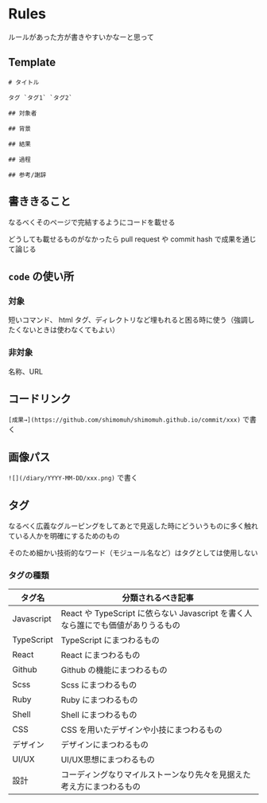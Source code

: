 # Rules

ルールがあった方が書きやすいかなーと思って

## Template

```
# タイトル

タグ `タグ1` `タグ2`

## 対象者

## 背景

## 結果

## 過程

## 参考/謝辞
```

## 書ききること

なるべくそのページで完結するようにコードを載せる

どうしても載せるものがなかったら pull request や commit hash で成果を通じて論じる

## `code` の使い所
### 対象

短いコマンド、 html タグ、ディレクトリなど埋もれると困る時に使う（強調したくないときは使わなくてもよい）

### 非対象

名称、URL

## コードリンク

`[成果→](https://github.com/shimomuh/shimomuh.github.io/commit/xxx)` で書く

## 画像パス

`![](/diary/YYYY-MM-DD/xxx.png)` で書く

## タグ

なるべく広義なグルーピングをしてあとで見返した時にどういうものに多く触れている人かを明確にするためのもの

そのため細かい技術的なワード（モジュール名など）はタグとしては使用しない

### タグの種類

|タグ名|分類されるべき記事|
|---|---|
|Javascript|React や TypeScript に依らない Javascript を書く人なら誰にでも価値がありうるもの|
|TypeScript|TypeScript にまつわるもの|
|React|React にまつわるもの|
|Github|Github の機能にまつわるもの|
|Scss|Scss にまつわるもの|
|Ruby|Ruby にまつわるもの|
|Shell|Shell にまつわるもの|
|CSS|CSS を用いたデザインや小技にまつわるもの|
|デザイン|デザインにまつわるもの|
|UI/UX|UI/UX思想にまつわるもの|
|設計|コーディングなりマイルストーンなり先々を見据えた考え方にまつわるもの|
